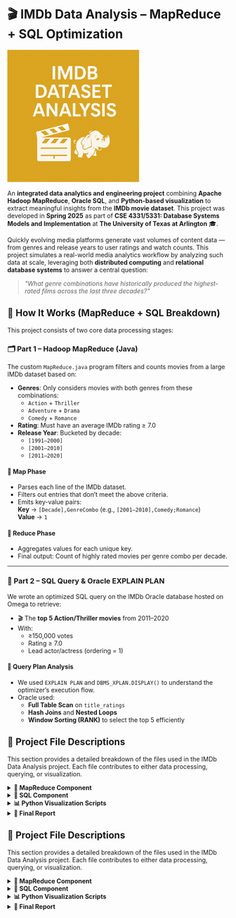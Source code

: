 # 🎬 IMDb Data Analysis – MapReduce + SQL Optimization
 <img src="readme-logo-image.png" alt="IMDb Project Banner" width="300"/>

An **integrated data analytics and engineering project** combining **Apache Hadoop MapReduce**, **Oracle SQL**, and **Python-based visualization** to extract meaningful insights from the **IMDb movie dataset**. This project was developed in **Spring 2025** as part of **CSE 4331/5331: Database Systems Models and Implementation** at **The University of Texas at Arlington** 🎓.

Quickly evolving media platforms generate vast volumes of content data — from genres and release years to user ratings and watch counts. This project simulates a real-world media analytics workflow by analyzing such data at scale, leveraging both **distributed computing** and **relational database systems** to answer a central question:

> _"What genre combinations have historically produced the highest-rated films across the last three decades?"_

## 🧠 How It Works (MapReduce + SQL Breakdown)

This project consists of two core data processing stages:

### 🗂️ Part 1 – Hadoop MapReduce (Java)

The custom `MapReduce.java` program filters and counts movies from a large IMDb dataset based on:

- **Genres**: Only considers movies with both genres from these combinations:
  - `Action` + `Thriller`
  - `Adventure` + `Drama`
  - `Comedy` + `Romance`
- **Rating**: Must have an average IMDb rating ≥ 7.0  
- **Release Year**: Bucketed by decade:
  - `[1991–2000]`
  - `[2001–2010]`
  - `[2011–2020]`

#### 📌 Map Phase
- Parses each line of the IMDb dataset.
- Filters out entries that don’t meet the above criteria.
- Emits key-value pairs:  
  **Key** → `[Decade],GenreCombo` (e.g., `[2001–2010],Comedy;Romance`)  
  **Value** → `1`

#### 📌 Reduce Phase
- Aggregates values for each unique key.
- Final output: Count of highly rated movies per genre combo per decade.

---

### 💾 Part 2 – SQL Query & Oracle EXPLAIN PLAN

We wrote an optimized SQL query on the IMDb Oracle database hosted on Omega to retrieve:

- 🎬 The **top 5 Action/Thriller movies** from 2011–2020
- With:
  - ≥150,000 votes
  - Rating ≥ 7.0
  - Lead actor/actress (ordering = 1)

#### 🧠 Query Plan Analysis
- We used `EXPLAIN PLAN` and `DBMS_XPLAN.DISPLAY()` to understand the optimizer’s execution flow.
- Oracle used:
  - **Full Table Scan** on `title_ratings`
  - **Hash Joins** and **Nested Loops**
  - **Window Sorting (RANK)** to select the top 5 efficiently
 
## 📁 Project File Descriptions

This section provides a detailed breakdown of the files used in the IMDb Data Analysis project. Each file contributes to either data processing, querying, or visualization.

<details>
  <summary><strong>🧩 MapReduce Component</strong></summary>

- `MapReduce.java`  
  This is the core Hadoop MapReduce program written in Java. It processes the raw IMDb input files to:
  - Filter movies with a rating ≥ 7.0
  - Segment them into decade ranges (1991–2000, 2001–2010, 2011–2020)
  - Group them by genre combinations
  - Output the count and average rating per genre combination

  Designed to be compiled using Hadoop tools and executed in a pseudo-distributed mode environment.
</details>

<details>
  <summary><strong>🧠 SQL Component</strong></summary>

- `IMDbDataExtractionSQL.sql`  
  Contains the SQL query used to extract and filter top-rated movies from the Oracle-hosted IMDb schema. Features:
  - Use of `GROUP BY`, `HAVING`, `ORDER BY`, and `JOIN` operations
  - Aggregation logic to compute average ratings
  - Integration with Oracle `EXPLAIN PLAN` for performance diagnostics

</details>

<details>
  <summary><strong>📊 Python Visualization Scripts</strong></summary>

- `plot1.py`  
  Generates a grouped bar chart to compare average ratings of genre combinations across decades. Reads in MapReduce output.

- `plot2.py`  
  Produces a bar graph representing SQL query results, typically for the most highly rated genre(s) overall.

- `plot3.py`  
  Displays a line chart that traces the average rating trend of selected genre combinations over three decades.

Each script is built with `matplotlib` and takes structured `.csv` or `.txt` data as input.
</details>

<details>
  <summary><strong>📄 Final Report</strong></summary>

- `Final Report.pdf`  
  A comprehensive write-up that outlines:
  - The design and structure of the MapReduce program
  - SQL query construction and explanation
  - Sample output screenshots
  - Execution analysis (including Oracle query plans)
  - Reflection on performance and tradeoffs

</details>

## 📁 Project File Descriptions

This section provides a detailed breakdown of the files used in the IMDb Data Analysis project. Each file contributes to either data processing, querying, or visualization.

<details>
  <summary><strong>🧩 MapReduce Component</strong></summary>

- `MapReduce.java`  
  This is the core Hadoop MapReduce program written in Java. It processes the raw IMDb input files to:
  - Filter movies with a rating ≥ 7.0
  - Segment them into decade ranges (1991–2000, 2001–2010, 2011–2020)
  - Group them by genre combinations
  - Output the count and average rating per genre combination

  Designed to be compiled using Hadoop tools and executed in a pseudo-distributed mode environment.
</details>

<details>
  <summary><strong>🧠 SQL Component</strong></summary>

- `IMDbDataExtractionSQL.sql`  
  Contains the SQL query used to extract and filter top-rated movies from the Oracle-hosted IMDb schema. Features:
  - Use of `GROUP BY`, `HAVING`, `ORDER BY`, and `JOIN` operations
  - Aggregation logic to compute average ratings
  - Integration with Oracle `EXPLAIN PLAN` for performance diagnostics

</details>

<details>
  <summary><strong>📊 Python Visualization Scripts</strong></summary>

- `plot1.py`  
  Generates a grouped bar chart to compare average ratings of genre combinations across decades. Reads in MapReduce output.

- `plot2.py`  
  Produces a bar graph representing SQL query results, typically for the most highly rated genre(s) overall.

- `plot3.py`  
  Displays a line chart that traces the average rating trend of selected genre combinations over three decades.

Each script is built with `matplotlib` and takes structured `.csv` or `.txt` data as input.
</details>

<details>
  <summary><strong>📄 Final Report</strong></summary>

- `Final Report.pdf`  
  A comprehensive write-up that outlines:
  - The design and structure of the MapReduce program
  - SQL query construction and explanation
  - Sample output screenshots
  - Execution analysis (including Oracle query plans)
  - Reflection on performance and tradeoffs

</details>



